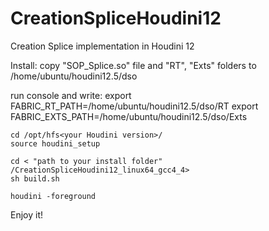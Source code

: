 CreationSpliceHoudini12
=======================

Creation Splice implementation in Houdini 12


Install:
copy "SOP_Splice.so" file and "RT", "Exts" folders to /home/ubuntu/houdini12.5/dso

run console and write:
	export FABRIC_RT_PATH=/home/ubuntu/houdini12.5/dso/RT
	export FABRIC_EXTS_PATH=/home/ubuntu/houdini12.5/dso/Exts

	cd /opt/hfs<your Houdini version>/
	source houdini_setup

	cd < "path to your install folder" /CreationSpliceHoudini12_linux64_gcc4_4>
	sh build.sh

	houdini -foreground

Enjoy it!
